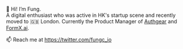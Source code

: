 👋 Hi! I’m Fung. <br>
A digital enthusiast who was active in HK's startup scene and recently moved to 🇬🇧 London. Currently the Product Manager of [Authgear](https://github.com/authgear) and [FormX.ai](https://formx.ai).

📫 Reach me at https://twitter.com/fungc_io
